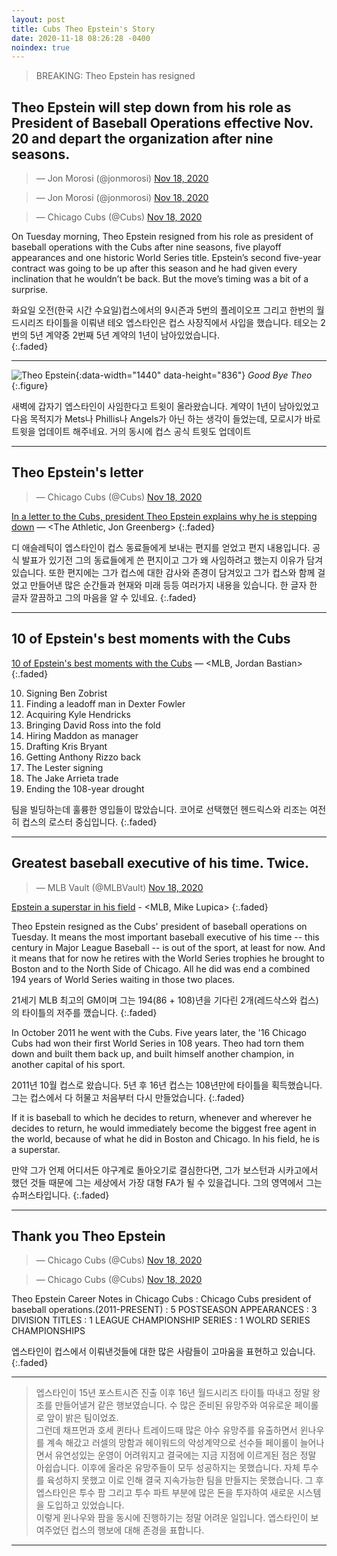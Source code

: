 ```yaml
---
layout: post
title: Cubs Theo Epstein's Story
date: 2020-11-18 08:26:28 -0400
noindex: true
---
```


> BREAKING: Theo Epstein has resigned

## Theo Epstein will step down from his role as President of Baseball Operations effective Nov. 20 and depart the organization after nine seasons.

<script async src="//platform.twitter.com/widgets.js" charset="utf-8"></script>
<blockquote class="twitter-tweet" data-lang="en">
  &mdash; Jon Morosi (@jonmorosi)
  <a href="https://twitter.com/jonmorosi/status/1328746096257011715">Nov 18, 2020</a>
</blockquote>

<script async src="//platform.twitter.com/widgets.js" charset="utf-8"></script>
<blockquote class="twitter-tweet" data-lang="en">
  &mdash; Jon Morosi (@jonmorosi)
  <a href="https://twitter.com/jonmorosi/status/1328746836283314177">Nov 18, 2020</a>
</blockquote>

<script async src="//platform.twitter.com/widgets.js" charset="utf-8"></script>
<blockquote class="twitter-tweet" data-lang="en">
  &mdash; Chicago Cubs (@Cubs)
  <a href="https://twitter.com/Cubs/status/1328746056037916674">Nov 18, 2020</a>
</blockquote>

On Tuesday morning, Theo Epstein resigned from his role as president of baseball operations with the Cubs after nine seasons, five playoff appearances and one historic World Series title. Epstein’s second five-year contract was going to be up after this season and he had given every inclination that he wouldn’t be back. But the move’s timing was a bit of a surprise.

화요일 오전(한국 시간 수요일)컵스에서의 9시즌과 5번의 플레이오프 그리고 한번의 월드시리즈 타이틀을 이뤄낸 테오 엡스타인은 컵스 사장직에서 사입을 했습니다. 테오는 2번의 5년 계약중 2번째 5년 계약의 1년이 남아있었습니다.   
{:.faded}

---

![Theo Epstein](https://content.fortune.com/wp-content/uploads/2017/03/wgl-2017-theo-epstein.jpg?resize=999,666){:data-width="1440" data-height="836"}
*Good Bye Theo*
{:.figure}

새벽에 갑자기 엡스타인이 사임한다고 트윗이 올라왔습니다. 계약이 1년이 남아있었고 다음 목적지가 Mets나 Phillis나 Angels가 아닌 하는 생각이 들었는데, 모로시가 바로 트윗을 업데이트 해주네요. 거의 동시에 컵스 공식 트윗도 업데이트

---

## Theo Epstein's letter

<script async src="//platform.twitter.com/widgets.js" charset="utf-8"></script>
<blockquote class="twitter-tweet" data-lang="en">
  &mdash; Chicago Cubs (@Cubs)
  <a href="https://twitter.com/Cubs/status/1328749580125679626">Nov 18, 2020</a>
</blockquote>

[In a letter to the Cubs, president Theo Epstein explains why he is stepping down](https://theathletic.com/2203590/2020/11/17/theo-epstein-letter-to-cubs/) &mdash; <The Athletic, Jon Greenberg>
{:.faded}

디 애슬레틱이 엡스타인이 컵스 동료들에게 보내는 편지를 얻었고 편지 내용입니다. 공식 발표가 있기전 그의 동료들에게 쓴 편지이고 그가 왜 사임하려고 했는지 이유가 담겨있습니다. 또한 편지에는 그가 컵스에 대한 감사와 존경이 담겨있고 그가 컵스와 함께 걸었고 만들어낸 많은 순간들과 현재와 미래 등등 여러가지 내용을 있습니다. 한 글자 한 글자 깔끔하고 그의 마음을 알 수 있네요.
{:.faded}

---

## 10 of Epstein's best moments with the Cubs

[10 of Epstein's best moments with the Cubs](https://www.mlb.com/cubs/news/theo-epstein-s-best-moments-with-cubs) &mdash; <MLB, Jordan Bastian>
{:.faded}

10) Signing Ben Zobrist   
9) Finding a leadoff man in Dexter Fowler   
8) Acquiring Kyle Hendricks   
7) Bringing David Ross into the fold   
6) Hiring Maddon as manager   
5) Drafting Kris Bryant   
4) Getting Anthony Rizzo back   
3) The Lester signing   
2) The Jake Arrieta trade   
1) Ending the 108-year drought   

팀을 빌딩하는데 훌륭한 영입들이 많았습니다. 코어로 선택했던 헨드릭스와 리조는 여전히 컵스의 로스터 중십입니다.
{:.faded}

---

## Greatest baseball executive of his time. Twice.

<script async src="//platform.twitter.com/widgets.js" charset="utf-8"></script>
<blockquote class="twitter-tweet" data-lang="en">
  &mdash; MLB Vault (@MLBVault)
  <a href="https://twitter.com/MLBVault/status/1328751874577731584">Nov 18, 2020</a>
</blockquote>

[Epstein a superstar in his field](https://www.mlb.com/cubs/news/theo-epstein-a-front-office-superstar) - <MLB, Mike Lupica>
{:.faded}

Theo Epstein resigned as the Cubs' president of baseball operations on Tuesday. It means the most important baseball executive of his time -- this century in Major League Baseball -- is out of the sport, at least for now. And it means that for now he retires with the World Series trophies he brought to Boston and to the North Side of Chicago. All he did was end a combined 194 years of World Series waiting in those two places.

21세기 MLB 최고의 GM이며 그는 194(86 + 108)년을 기다린 2개(레드삭스와 컵스)의 타이틀의 저주를 깼습니다.
{:.faded}

In October 2011 he went with the Cubs. Five years later, the '16 Chicago Cubs had won their first World Series in 108 years. Theo had torn them down and built them back up, and built himself another champion, in another capital of his sport.

2011년 10월 컵스로 왔습니다. 5년 후 16년 컵스는 108년만에 타이틀을 획득했습니다. 그는 컵스에서 다 허물고 처음부터 다시 만들었습니다.
{:.faded}

If it is baseball to which he decides to return, whenever and wherever he decides to return, he would immediately become the biggest free agent in the world, because of what he did in Boston and Chicago. In his field, he is a superstar.

만약 그가 언제 어디서든 야구계로 돌아오기로 결심한다면, 그가 보스턴과 시카고에서 했던 것들 때문에 그는 세상에서 가장 대형 FA가 될 수 있을겁니다. 그의 영역에서 그는 슈퍼스타입니다.
{:.faded}

---

## Thank you Theo Epstein

<script async src="//platform.twitter.com/widgets.js" charset="utf-8"></script>
<blockquote class="twitter-tweet" data-lang="en">
  &mdash; Chicago Cubs (@Cubs)
  <a href="https://twitter.com/Cubs/status/1329922619060215808">Nov 18, 2020</a>
</blockquote>

<script async src="//platform.twitter.com/widgets.js" charset="utf-8"></script>
<blockquote class="twitter-tweet" data-lang="en">
  &mdash; Chicago Cubs (@Cubs)
  <a href="https://twitter.com/Cubs/status/1329878507506311174">Nov 18, 2020</a>
</blockquote>

Theo Epstein Career Notes in Chicago Cubs
: Chicago Cubs president of baseball operations.(2011-PRESENT)
: 5 POSTSEASON APPEARANCES
: 3 DIVISION TITLES
: 1 LEAGUE CHAMPIONSHIP SERIES
: 1 WOLRD SERIES CHAMPIONSHIPS

엡스타인이 컵스에서 이뤄낸것들에 대한 많은 사람들이 고마움을 표현하고 있습니다.
{:.faded}

---

> 엡스타인이 15년 포스트시즌 진출 이후 16년 월드시리즈 타이틀 따내고 정말 왕조를 만들어낼거 같은 행보였습니다. 수 많은 준비된 유망주와 여유로운 페이롤로 앞이 밝은 팀이었죠.   
그런데 채프먼과 호세 퀸타나 트레이드때 많은 야수 유망주를 유출하면서 윈나우를 계속 해갔고 러셀의 망함과 헤이워드의 악성계약으로 선수들 페이롤이 늘어나면서 유연성있는 운영이 어려워지고 결국에는 지금 지점에 이르게된 점은 정말 아쉽습니다. 이후에 올라온 유망주들이 모두 성공하지는 못했습니다. 자체 투수를 육성하지 못했고 이로 인해 결국 지속가능한 팀을 만들지는 못했습니다. 그 후 엡스타인은 투수 팜 그리고 투수 파트 부분에 많은 돈을 투자하여 새로운 시스템을 도입하고 있었습니다.    
이렇게 윈나우와 팜을 동시에 진행하기는 정말 어려운 일입니다. 엡스타인이 보여주었던 컵스의 행보에 대해 존경을 표합니다.

---
